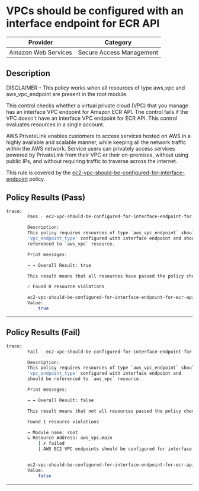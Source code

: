 # VPCs should be configured with an interface endpoint for ECR API

| Provider            |             Category           |
| ------------------- |  ----------------------------  |
| Amazon Web Services |    Secure Access Management    |

## Description

DISCLAIMER - This policy works when all resources of type aws_vpc and aws_vpc_endpoint are present in the root module.

This control checks whether a virtual private cloud (VPC) that you manage has an interface VPC endpoint for Amazon ECR API. The control fails if the VPC doesn't have an interface VPC endpoint for ECR API. This control evaluates resources in a single account.

AWS PrivateLink enables customers to access services hosted on AWS in a highly available and scalable manner, while keeping all the network traffic within the AWS network. Service users can privately access services powered by PrivateLink from their VPC or their on-premises, without using public IPs, and without requiring traffic to traverse across the internet.

This rule is covered by the [ec2-vpc-should-be-configured-for-interface-endpoint](https://github.com/hashicorp/policy-library-NIST-Policy-Set-for-AWS-Terraform/blob/main/policies/ec2/ec2-vpc-should-be-configured-for-interface-endpoint.sentinel) policy.

## Policy Results (Pass)

```bash
trace:
        Pass - ec2-vpc-should-be-configured-for-interface-endpoint-for-ecr-api.sentinel

        Description:
        This policy requires resources of type `aws_vpc_endpoint` should have
        'vpc_endpoint_type' configured with interface endpoint and should be
        referenced to `aws_vpc` resource.

        Print messages:

        → → Overall Result: true

        This result means that all resources have passed the policy check for the policy ec2-vpc-should-be-configured-for-interface-endpoint.

        ✓ Found 0 resource violations

        ec2-vpc-should-be-configured-for-interface-endpoint-for-ecr-api.sentinel:112:1 - Rule "main"
        Value:
            true

```

---

## Policy Results (Fail)

```bash
trace:
        Fail - ec2-vpc-should-be-configured-for-interface-endpoint-for-ecr-api.sentinel

        Description:
        This policy requires resources of type `aws_vpc_endpoint` should have
        'vpc_endpoint_type' configured with interface endpoint and
        should be referenced to `aws_vpc` resource.

        Print messages:

        → → Overall Result: false

        This result means that not all resources passed the policy check and the protected behavior is not allowed for the policy ec2-vpc-should-be-configured-for-interface-endpoint.

        Found 1 resource violations

        → Module name: root
        ↳ Resource Address: aws_vpc.main
            | ✗ failed
            | AWS EC2 VPC endpoints should be configured for interface endpoints. Refer to https://docs.aws.amazon.com/securityhub/latest/userguide/ec2-controls.html#ec2-55 for more details.


        ec2-vpc-should-be-configured-for-interface-endpoint-for-ecr-api.sentinel:112:1 - Rule "main"
        Value:
            false
```

---
